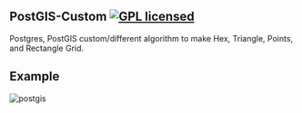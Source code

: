 ## PostGIS-Custom [![GPL licensed](https://img.shields.io/badge/license-GPL-blue)](https://github.com/I1mran/PostGIS-Custom/blob/master/LICENSE)

Postgres, PostGIS custom/different algorithm to make Hex, Triangle, Points, and Rectangle Grid.


## Example

![postgis](https://github.com/ImranMax/PostGIS-Custom/blob/master/Hex_grid/Hex.PNG)
